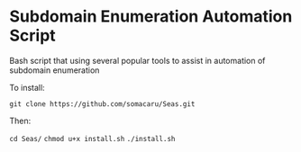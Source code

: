 # Subdomain Enumeration Automation Script 
Bash script that using several popular tools to assist in automation of subdomain enumeration

To install:

`git clone https://github.com/somacaru/Seas.git`

Then: 

`cd Seas/`
`chmod u+x install.sh` 
`./install.sh`
